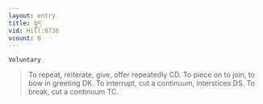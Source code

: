 ```yaml
---
layout: entry
title: སྟུད་
vid: Hill:0736
vcount: 0
---
```

`Voluntary` 
> To repeat, reiterate, give, offer repeatedly CD\.
 To piece on to join, to bow in greeting DK\.
 To interrupt, cut a continuum, interstices DS\.
 To break, cut a continuum TC\.

